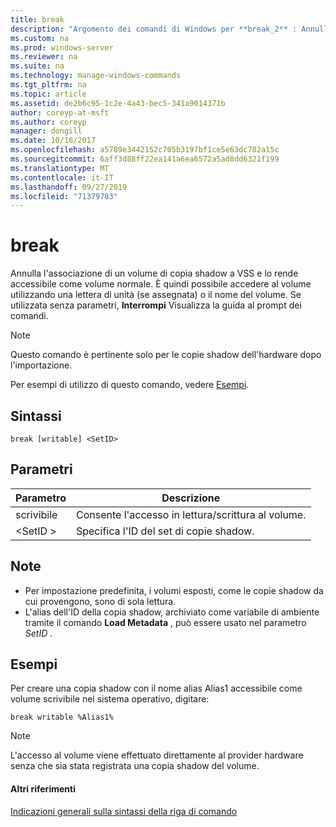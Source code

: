 ```yaml
---
title: break
description: "Argomento dei comandi di Windows per **break_2** : Annulla l'associazione di un volume di copia shadow a VSS e lo rende accessibile come volume normale."
ms.custom: na
ms.prod: windows-server
ms.reviewer: na
ms.suite: na
ms.technology: manage-windows-commands
ms.tgt_pltfrm: na
ms.topic: article
ms.assetid: de2b6c95-1c2e-4a43-bec5-341a9014371b
author: coreyp-at-msft
ms.author: coreyp
manager: dongill
ms.date: 10/16/2017
ms.openlocfilehash: a5789e3442152c705b3197bf1ce5e63dc782a15c
ms.sourcegitcommit: 6aff3d88ff22ea141a6ea6572a5ad8dd6321f199
ms.translationtype: MT
ms.contentlocale: it-IT
ms.lasthandoff: 09/27/2019
ms.locfileid: "71379783"
---
```

# <a name="break"></a>break



Annulla l'associazione di un volume di copia shadow a VSS e lo rende accessibile come volume normale. È quindi possibile accedere al volume utilizzando una lettera di unità (se assegnata) o il nome del volume. Se utilizzata senza parametri, **Interrompi** Visualizza la guida al prompt dei comandi.

> [!NOTE]
> Questo comando è pertinente solo per le copie shadow dell'hardware dopo l'importazione.

Per esempi di utilizzo di questo comando, vedere [Esempi](#BKMK_examples).

## <a name="syntax"></a>Sintassi

```
break [writable] <SetID>
```

## <a name="parameters"></a>Parametri

|Parametro|Descrizione|
|---------|-----------|
|scrivibile|Consente l'accesso in lettura/scrittura al volume.|
|\<SetID >|Specifica l'ID del set di copie shadow.|

## <a name="remarks"></a>Note

-   Per impostazione predefinita, i volumi esposti, come le copie shadow da cui provengono, sono di sola lettura.
-   L'alias dell'ID della copia shadow, archiviato come variabile di ambiente tramite il comando **Load Metadata** , può essere usato nel parametro *SetID* .

## <a name="BKMK_examples"></a>Esempi

Per creare una copia shadow con il nome alias Alias1 accessibile come volume scrivibile nel sistema operativo, digitare:
```
break writable %Alias1%
```

> [!NOTE]
> L'accesso al volume viene effettuato direttamente al provider hardware senza che sia stata registrata una copia shadow del volume.

#### <a name="additional-references"></a>Altri riferimenti

[Indicazioni generali sulla sintassi della riga di comando](command-line-syntax-key.md)